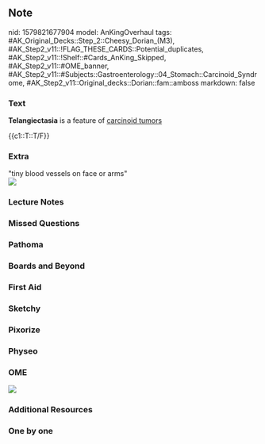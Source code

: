 ## Note
nid: 1579821677904
model: AnKingOverhaul
tags: #AK_Original_Decks::Step_2::Cheesy_Dorian_(M3), #AK_Step2_v11::!FLAG_THESE_CARDS::Potential_duplicates, #AK_Step2_v11::!Shelf::#Cards_AnKing_Skipped, #AK_Step2_v11::#OME_banner, #AK_Step2_v11::#Subjects::Gastroenterology::04_Stomach::Carcinoid_Syndrome, #AK_Step2_v11::Original_decks::Dorian::fam::amboss
markdown: false

### Text
<b>Telangiectasia</b> is a feature of <u>carcinoid tumors</u>
<div>
  {{c1::T::T/F}}
</div>

### Extra
<div>
  "tiny blood vessels on face or arms"
</div>
<div><img src="paste-2744484102996.jpg"></div>

### Lecture Notes


### Missed Questions


### Pathoma


### Boards and Beyond


### First Aid


### Sketchy


### Pixorize


### Physeo


### OME
<div class="ome-widget">
  <a href="https://onlinemeded.org?ref=anki"><img src=
  "_OME_AnkiFlashcards_General_7.png"></a>
</div>

### Additional Resources


### One by one

